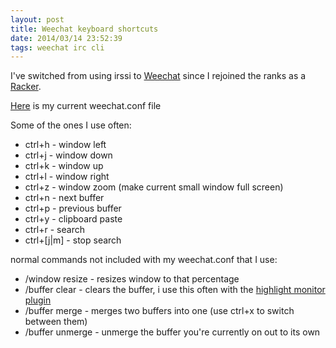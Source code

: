 ```yaml
---
layout: post
title: Weechat keyboard shortcuts
date: 2014/03/14 23:52:39
tags: weechat irc cli
---
```


I've switched from using irssi to [Weechat](http://weechat.org) since I rejoined the ranks as a [Racker](http://www.rackspace.com).

[Here](https://github.com/jmeridth/dotfiles/blob/master/weechat.conf) is my current weechat.conf file

Some of the ones I use often:

- ctrl+h - window left
- ctrl+j - window down
- ctrl+k - window up
- ctrl+l - window right
- ctrl+z - window zoom (make current small window full screen)
- ctrl+n - next buffer
- ctrl+p - previous buffer
- ctrl+y - clipboard paste
- ctrl+r - search
- ctrl+[j|m] - stop search


normal commands not included with my weechat.conf that I use:

- /window resize <number> - resizes window to that percentage
- /buffer clear - clears the buffer, i use this often with the [highlight monitor plugin](http://weechat.org/scripts/source/highmon.pl.html/)
- /buffer merge <other buffer number> - merges two buffers into one (use ctrl+x to switch between them)
- /buffer unmerge - unmerge the buffer you're currently on out to its own

